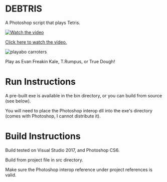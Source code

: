 # DEBTRIS
A Photoshop script that plays Tetris.

[![Watch the video](https://github.com/evankale/debtris/blob/master/img/video.jpg?raw=true)](https://youtu.be/VJgk-dCmP3U)

[Click here to watch the video.](https://youtu.be/VJgk-dCmP3U "YouTube")

![playabo carroters](https://github.com/evankale/debtris/blob/master/img/characters.png?raw=true)

Play as Evan Freakin Kale, T.Rumpus, or True Dough!

Run Instructions
=================

A pre-built exe is available in the bin directory, or you can build from source (see below).

You will need to place the Photoshop interop dll into the exe's directory (comes with Photoshop, I cannot distribute it).


Build Instructions
===================

Build tested on Visual Studio 2017, and Photoshop CS6.

Build from project file in src directory.

Make sure the Photoshop interop reference under project references is valid.
